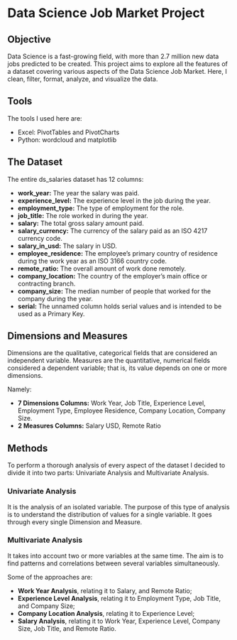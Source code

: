 # Data Science Job Market Project

## Objective

Data Science is a fast-growing field, with more than 2.7 million new data jobs predicted to be created. This project aims to explore all the features of a dataset covering various aspects of the Data Science Job Market. Here, I clean, filter, format, analyze, and visualize the data. 

## Tools

The tools I used here are: 
- Excel: PivotTables and PivotCharts
- Python: wordcloud and matplotlib

## The Dataset

The entire ds_salaries dataset has 12 columns:
- __work_year:__ The year the salary was paid.
- __experience_level:__ The experience level in the job during the year.
- __employment_type:__ The type of employment for the role.
- __job_title:__ The role worked in during the year.
- __salary:__ The total gross salary amount paid.
- __salary_currency:__ The currency of the salary paid as an ISO 4217 currency code.
- __salary_in_usd:__ The salary in USD.
- __employee_residence:__ The employee’s primary country of residence during the work year as an ISO 3166 country code.
- __remote_ratio:__ The overall amount of work done remotely.
- __company_location:__ The country of the employer’s main office or contracting branch.
- __company_size:__ The median number of people that worked for the company during the year.
- __serial:__ The unnamed column holds serial values and is intended to be used as a Primary Key.

## Dimensions and Measures

Dimensions are the qualitative, categorical fields that are considered an independent variable. Measures are the quantitative, numerical fields considered a dependent variable; that is, its value depends on one or more dimensions.

Namely:
- __7 Dimensions Columns:__ Work Year, Job Title, Experience Level, Employment Type, Employee Residence, Company Location, Company Size.
- __2 Measures Columns:__ Salary USD, Remote Ratio

## Methods

To perform a thorough analysis of every aspect of the dataset I decided to divide it into two parts: Univariate Analysis and Multivariate Analysis. 

### Univariate Analysis

It is the analysis of an isolated variable. The purpose of this type of analysis is to understand the distribution of values for a single variable. It goes through every single Dimension and Measure.  

### Multivariate Analysis

It takes into account two or more variables at the same time. The aim is to find patterns and correlations between several variables simultaneously.

Some of the approaches are:

- __Work Year Analysis__, relating it to Salary, and Remote Ratio;
- __Experience Level Analysis__, relating it to Employment Type, Job Title, and Company Size;
- __Company Location Analysis__, relating it to Experience Level;
- __Salary Analysis__, relating it to Work Year, Experience Level, Company Size, Job Title, and Remote Ratio.
